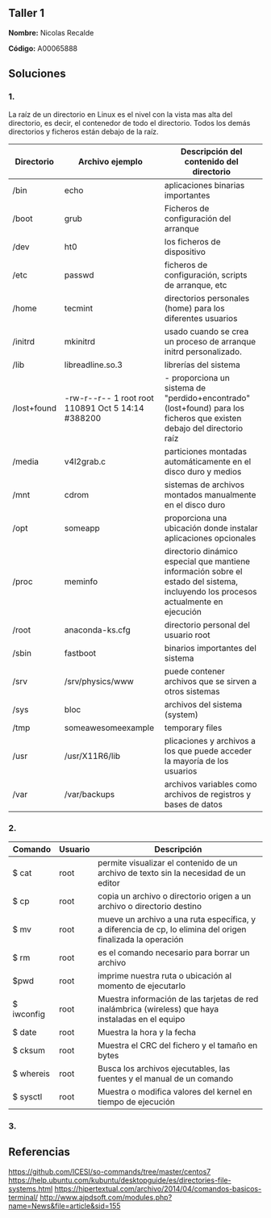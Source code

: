 ## Taller 1  

**Nombre:** Nicolas Recalde  

**Código:** A00065888

## Soluciones 


### 1.  
La raíz de un directorio en Linux es el nivel con la vista mas alta del directorio, es decir, el contenedor de todo el directorio. Todos los demás directorios y ficheros están debajo de la raíz.

| Directorio   | Archivo ejemplo | Descripción del contenido del directorio  |
|------|------|------|
| /bin | echo  | aplicaciones binarias importantes   |
| /boot  | grub  |  Ficheros de configuración del arranque   |
| /dev | ht0  | los ficheros de dispositivo   |
| /etc | passwd  | ficheros de configuración, scripts de arranque, etc   |
| /home | tecmint   | directorios personales (home) para los diferentes usuarios   |
| /initrd | mkinitrd   | usado cuando se crea un proceso de arranque initrd personalizado.   |
| /lib |  libreadline.so.3 | librerías del sistema   |
| /lost+found  |  -rw-r--r-- 1 root root 110891 Oct 5 14:14 #388200  | - proporciona un sistema de "perdido+encontrado" (lost+found) para los ficheros que existen debajo del directorio raíz   |
| /media | v4l2grab.c  |  particiones montadas automáticamente en el disco duro y medios   |
| /mnt | cdrom  | sistemas de archivos montados manualmente en el disco duro   |
| /opt | someapp  |  proporciona una ubicación donde instalar aplicaciones opcionales    |
| /proc | meminfo  | directorio dinámico especial que mantiene información sobre el estado del sistema, incluyendo los procesos actualmente en ejecución   |
| /root | anaconda-ks.cfg  | directorio personal del usuario root   |
| /sbin | fastboot |  binarios importantes del sistema   |
| /srv | /srv/physics/www  | puede contener archivos que se sirven a otros sistemas     |
| /sys | bloc  |archivos del sistema (system)    |
| /tmp | someawesomeexample  | temporary files   |
| /usr | /usr/X11R6/lib  | plicaciones y archivos a los que puede acceder la mayoría de los usuarios   |
| /var | /var/backups | archivos variables como archivos de registros y bases de datos   |

   
### 2.  
| Comando   | Usuario | Descripción   |
|------|------|------|
| $ cat | root|  permite visualizar el contenido de un archivo de texto sin la necesidad de un editor  |
| $ cp   | root   |  copia un archivo o directorio origen a un archivo o directorio destino  |
| $ mv   | root  |  mueve un archivo a una ruta específica, y a diferencia de cp, lo elimina del origen finalizada la operación  |
|  $ rm  | root  | es el comando necesario para borrar un archivo   |
|  $pwd  | root  |  imprime nuestra ruta o ubicación al momento de ejecutarlo  |
| $ iwconfig  | root  | Muestra información de las tarjetas de red inalámbrica (wireless) que haya instaladas en el equipo   |
| $ date  | root  | Muestra la hora y la fecha   |
| $ cksum    | root  | Muestra el CRC del fichero y el tamaño en bytes   |
| $ whereis  | root  | Busca los archivos ejecutables, las fuentes y el manual de un comando   |
| $ sysctl  | root  | Muestra o modifica valores del kernel en tiempo de ejecución   |

### 3.


## Referencias

https://github.com/ICESI/so-commands/tree/master/centos7
https://help.ubuntu.com/kubuntu/desktopguide/es/directories-file-systems.html
https://hipertextual.com/archivo/2014/04/comandos-basicos-terminal/
http://www.ajpdsoft.com/modules.php?name=News&file=article&sid=155
